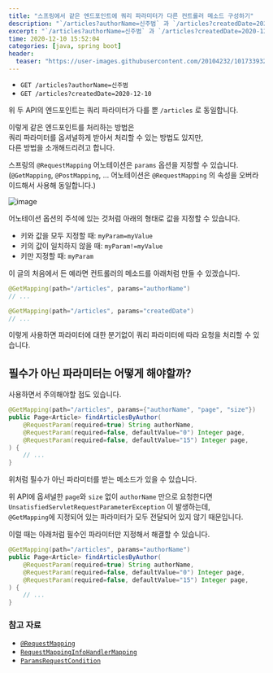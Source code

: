 ```yaml
---
title: "스프링에서 같은 엔드포인트에 쿼리 파라미터가 다른 컨트롤러 메소드 구성하기"
description: "`/articles?authorName=신주범` 과 `/articles?createdDate=2020-12-10` 처럼 같은 엔드포인트에 파라미터가 다른 컨트롤러 메소드를 만드는 방법을 공유합니다."
excerpt: "`/articles?authorName=신주범` 과 `/articles?createdDate=2020-12-10` 처럼 같은 엔드포인트에 파라미터가 다른 컨트롤러 메소드를 만드는 방법을 공유합니다."
time: 2020-12-10 15:52:04
categories: [java, spring boot]
header:
  teaser: "https://user-images.githubusercontent.com/20104232/101733932-ed2c2a00-3b02-11eb-8d03-a482150c18ab.png"
---
```


- `GET /articles?authorName=신주범`
- `GET /articles?createdDate=2020-12-10`

위 두 API의 엔드포인트는 쿼리 파라미터가 다를 뿐 `/articles` 로 동일합니다.

이렇게 같은 엔드포인트를 처리하는 방법은  
쿼리 파라미터를 옵셔널하게 받아서 처리할 수 있는 방법도 있지만,  
다른 방법을 소개해드리려고 합니다.

스프링의 `@RequestMapping` 어노테이션은 `params` 옵션을 지정할 수 있습니다.  
(`@GetMapping`, `@PostMapping`, ... 어노테이션은 `@RequestMapping` 의 속성을 오버라이드해서 사용해 동일합니다.)

![image](https://user-images.githubusercontent.com/20104232/101733134-b30e5880-3b01-11eb-9b38-42ca566b3479.png)

어노테이션 옵션의 주석에 있는 것처럼 아래의 형태로 값을 지정할 수 있습니다.

- 키와 값을 모두 지정할 때: `myParam=myValue`
- 키의 값이 일치하지 않을 때: `myParam!=myValue`
- 키만 지정할 때: `myParam`

이 글의 처음에서 든 예라면 컨트롤러의 메소드를 아래처럼 만들 수 있겠습니다.

```java
@GetMapping(path="/articles", params="authorName")
// ...

@GetMapping(path="/articles", params="createdDate")
// ...
```

이렇게 사용하면 파라미터에 대한 분기없이 쿼리 파라미터에 따라 요청을 처리할 수 있습니다.

## 필수가 아닌 파라미터는 어떻게 해야할까?

사용하면서 주의해야할 점도 있습니다.

```java
@GetMapping(path="/articles", params={"authorName", "page", "size"})
public Page<Article> findArticlesByAuthor(
    @RequestParam(required=true) String authorName,
    @RequestParam(required=false, defaultValue="0") Integer page,
    @RequestParam(required=false, defaultValue="15") Integer page,
) {
    // ...
}
```

위처럼 필수가 아닌 파라미터를 받는 메소드가 있을 수 있습니다.

위 API에 옵셔널한 `page`와 `size` 없이 `authorName` 만으로 요청한다면  
`UnsatisfiedServletRequestParameterException` 이 발생하는데,  
`@GetMapping`에 지정되어 있는 파라미터가 모두 전달되어 있지 않기 때문입니다.

이럴 때는 아래처럼 필수인 파라미터만 지정해서 해결할 수 있습니다.

```java
@GetMapping(path="/articles", params="authorName")
public Page<Article> findArticlesByAuthor(
    @RequestParam(required=true) String authorName,
    @RequestParam(required=false, defaultValue="0") Integer page,
    @RequestParam(required=false, defaultValue="15") Integer page,
) {
    // ...
}
```

### 참고 자료

- [`@RequestMapping`](https://github.com/spring-projects/spring-framework/blob/master/spring-web/src/main/java/org/springframework/web/bind/annotation/RequestMapping.java)
- [`RequestMappingInfoHandlerMapping`](https://github.com/spring-projects/spring-framework/blob/master/spring-webmvc/src/main/java/org/springframework/web/servlet/mvc/method/RequestMappingInfoHandlerMapping.java)
- [`ParamsRequestCondition`](https://github.com/spring-projects/spring-framework/blob/master/spring-webflux/src/main/java/org/springframework/web/reactive/result/condition/ParamsRequestCondition.java)
